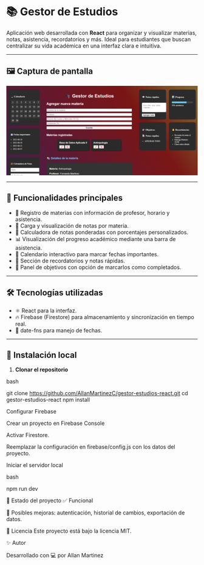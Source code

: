 # 📚 Gestor de Estudios

Aplicación web desarrollada con **React** para organizar y visualizar materias, notas, asistencia, recordatorios y más. Ideal para estudiantes que buscan centralizar su vida académica en una interfaz clara e intuitiva.

---

## 🖼️ Captura de pantalla

![Captura de pantalla](./public/image.png)

---

## 🚀 Funcionalidades principales

- 📘 Registro de materias con información de profesor, horario y asistencia.
- 🧾 Carga y visualización de notas por materia.
- 🧮 Calculadora de notas ponderadas con porcentajes personalizados.
- 📊 Visualización del progreso académico mediante una barra de asistencia.
- 📅 Calendario interactivo para marcar fechas importantes.
- 🔔 Sección de recordatorios y notas rápidas.
- 🎯 Panel de objetivos con opción de marcarlos como completados.

---

## 🛠️ Tecnologías utilizadas

- ⚛️ React para la interfaz.
- 🔥 Firebase (Firestore) para almacenamiento y sincronización en tiempo real.
- 📆 date-fns para manejo de fechas.

---

## 🧪 Instalación local

1. **Clonar el repositorio**

bash

git clone https://github.com/AllanMartinezC/gestor-estudios-react.git
cd gestor-estudios-react
npm install


Configurar Firebase

Crear un proyecto en Firebase Console

Activar Firestore.

Reemplazar la configuración en firebase/config.js con los datos del proyecto.

Iniciar el servidor local

bash

npm run dev





📌 Estado del proyecto
✅ Funcional

🚧 Posibles mejoras: autenticación, historial de cambios, exportación de datos.

📄 Licencia
Este proyecto está bajo la licencia MIT.

✨ Autor

Desarrollado con 💻 por Allan Martinez
